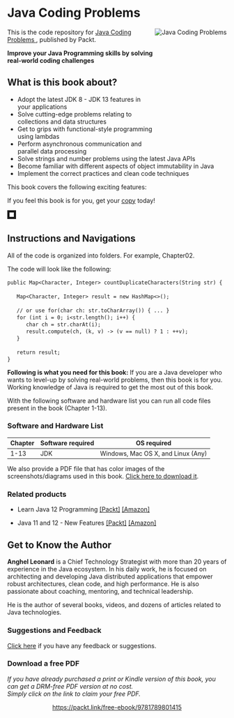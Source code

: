 


# Java Coding Problems 

<a href="https://www.packtpub.com/programming/java-coding-problems?utm_source=github&utm_medium=repository&utm_campaign="><img src="https://content.packt.com/B12731/cover_image_small.png" alt="Java Coding Problems " height="256px" align="right"></a>

This is the code repository for [Java Coding Problems ](https://www.packtpub.com/programming/java-coding-problems?utm_source=github&utm_medium=repository&utm_campaign=), published by Packt.

**Improve your Java Programming skills by solving real-world coding challenges**

## What is this book about?
* Adopt the latest JDK 8 - JDK 13 features in your applications
* Solve cutting-edge problems relating to collections and data structures
* Get to grips with functional-style programming using lambdas
* Perform asynchronous communication and parallel data processing
* Solve strings and number problems using the latest Java APIs
* Become familiar with different aspects of object immutability in Java
* Implement the correct practices and clean code techniques

This book covers the following exciting features:


If you feel this book is for you, get your [copy](https://www.amazon.com/dp/1789801419) today!

<a href="https://www.packtpub.com/?utm_source=github&utm_medium=banner&utm_campaign=GitHubBanner"><img src="https://raw.githubusercontent.com/PacktPublishing/GitHub/master/GitHub.png" 
alt="https://www.packtpub.com/" border="5" /></a>

## Instructions and Navigations
All of the code is organized into folders. For example, Chapter02.

The code will look like the following:
```
public Map<Character, Integer> countDuplicateCharacters(String str) {

   Map<Character, Integer> result = new HashMap<>();
 
   // or use for(char ch: str.toCharArray()) { ... }
   for (int i = 0; i<str.length(); i++) {
      char ch = str.charAt(i);
      result.compute(ch, (k, v) -> (v == null) ? 1 : ++v);
   }
   
   return result;
}
```

**Following is what you need for this book:**
If you are a Java developer who wants to level-up by solving real-world problems, then this book is for you. Working knowledge of Java is required to get the most out of this book.

With the following software and hardware list you can run all code files present in the book (Chapter 1-13).
### Software and Hardware List
| Chapter | Software required | OS required |
| -------- | ------------------------------------ | ----------------------------------- |
| 1-13 | JDK | Windows, Mac OS X, and Linux (Any) |

We also provide a PDF file that has color images of the screenshots/diagrams used in this book. [Click here to download it](https://static.packt-cdn.com/downloads/9781789801415_ColorImages.pdf).

### Related products
* Learn Java 12 Programming  [[Packt]](https://www.packtpub.com/in/application-development/learn-java-12-programming?utm_source=github&utm_medium=repository&utm_campaign=) [[Amazon]](https://www.amazon.com/dp/1789957052)

* Java 11 and 12 - New Features  [[Packt]](https://www.packtpub.com/application-development/java-11-and-12-new-features?utm_source=github&utm_medium=repository&utm_campaign=) [[Amazon]](https://www.amazon.com/dp/1789133270)

## Get to Know the Author
**Anghel Leonard**
is a Chief Technology Strategist with more than 20 years of experience in the Java ecosystem. In his daily work, he is focused on architecting and developing Java distributed applications that empower robust architectures, clean code, and high performance. He is also passionate about coaching, mentoring, and technical leadership.

He is the author of several books, videos, and dozens of articles related to Java technologies.

### Suggestions and Feedback
[Click here](https://docs.google.com/forms/d/e/1FAIpQLSdy7dATC6QmEL81FIUuymZ0Wy9vH1jHkvpY57OiMeKGqib_Ow/viewform) if you have any feedback or suggestions.


### Download a free PDF

 <i>If you have already purchased a print or Kindle version of this book, you can get a DRM-free PDF version at no cost.<br>Simply click on the link to claim your free PDF.</i>
<p align="center"> <a href="https://packt.link/free-ebook/9781789801415">https://packt.link/free-ebook/9781789801415 </a> </p>
